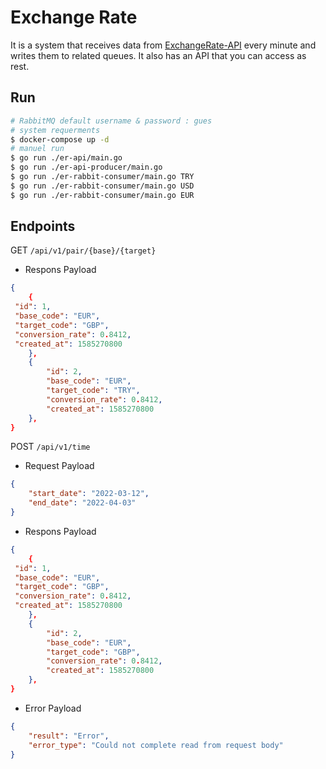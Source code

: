 # Exchange Rate

It is a system that receives data from [ExchangeRate-API](https://www.exchangerate-api.com/docs/overview) every minute and writes them to related queues. It also has an API that you can access as rest.

## Run

```Bash
# RabbitMQ default username & password : gues
# system requerments
$ docker-compose up -d
# manuel run
$ go run ./er-api/main.go
$ go run ./er-api-producer/main.go
$ go run ./er-rabbit-consumer/main.go TRY
$ go run ./er-rabbit-consumer/main.go USD
$ go run ./er-rabbit-consumer/main.go EUR
```

## Endpoints

 GET `/api/v1/pair/{base}/{target}`

* Respons Payload

```Json
{
    {
 "id": 1,
 "base_code": "EUR",
 "target_code": "GBP",
 "conversion_rate": 0.8412,
 "created_at": 1585270800
    },
    {
        "id": 2,
        "base_code": "EUR",
        "target_code": "TRY",
        "conversion_rate": 0.8412,
        "created_at": 1585270800
    },
}
```

POST `/api/v1/time`

* Request Payload

```Json
{
    "start_date": "2022-03-12",
    "end_date": "2022-04-03"
}
```

* Respons Payload

```Json
{
    {
 "id": 1,
 "base_code": "EUR",
 "target_code": "GBP",
 "conversion_rate": 0.8412,
 "created_at": 1585270800
    },
    {
        "id": 2,
        "base_code": "EUR",
        "target_code": "GBP",
        "conversion_rate": 0.8412,
        "created_at": 1585270800
    },
}
```

* Error Payload

```Json
{
    "result": "Error",
    "error_type": "Could not complete read from request body"
}
```
